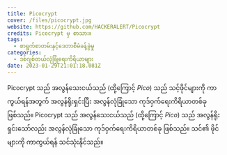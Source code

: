 ```yaml
---
title: Picocrypt
cover: /files/picocrypt.jpg
website: https://github.com/HACKERALERT/Picocrypt
credits: Picocrypt မှ စာသား။
tags:
  - စာရွက်စာတမ်းနှင့်ဒေတာစီမံခန့်ခွဲမှု
categories:
  - ဒစ်ဂျစ်တယ်လုံခြုံရေးကိရိယာများ
date: 2023-01-29T21:01:18.081Z
---
```

Picocrypt သည် အလွန်သေးငယ်သည် (ထို့ကြောင့် *Pico*) သည် သင့်ဖိုင်များကို ကာကွယ်ရန်အတွက် အလွန်ရိုးရှင်းပြီး အလွန်လုံခြုံသော ကုဒ်ဝှက်ရေးကိရိယာတစ်ခုဖြစ်သည်။ Picocrypt သည် အလွန်သေးငယ်သည် (ထို့ကြောင့် *Pico*) သည် အလွန်ရိုးရှင်းသော်လည်း အလွန်လုံခြုံသော ကုဒ်ဝှက်ရေးကိရိယာတစ်ခု ဖြစ်သည်။ သင်၏ ဖိုင်များကို ကာကွယ်ရန် သင်သုံးနိုင်သည်။